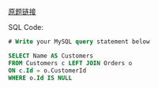 [原题链接](https://leetcode-cn.com/problems/customers-who-never-order/)

SQL Code:

```sql
# Write your MySQL query statement below

SELECT Name AS Customers
FROM Customers c LEFT JOIN Orders o
ON c.Id = o.CustomerId
WHERE o.Id IS NULL
```
